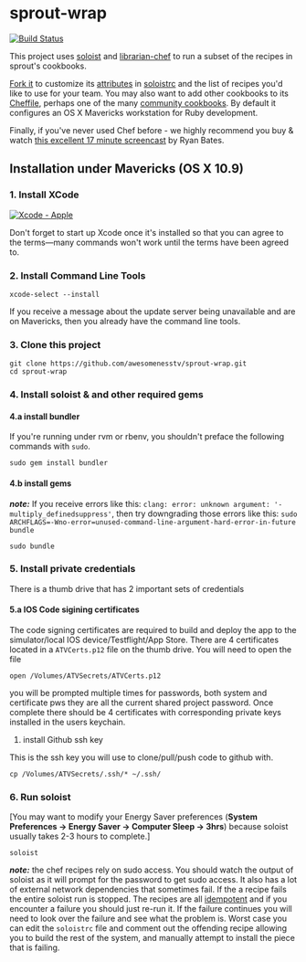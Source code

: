 # sprout-wrap

[![Build Status](https://travis-ci.org/pivotal-sprout/sprout-wrap.png?branch=master)](https://travis-ci.org/pivotal-sprout/sprout-wrap)

This project uses [soloist](https://github.com/mkocher/soloist) and [librarian-chef](https://github.com/applicationsonline/librarian-chef)
to run a subset of the recipes in sprout's cookbooks.

[Fork it](https://github.com/pivotal-sprout/sprout-wrap/fork) to 
customize its [attributes](http://docs.opscode.com/chef_overview_attributes.html) in [soloistrc](/soloistrc) and the list of recipes 
you'd like to use for your team. You may also want to add other cookbooks to its [Cheffile](/Cheffile), perhaps one 
of the many [community cookbooks](http://community.opscode.com/cookbooks). By default it configures an OS X 
Mavericks workstation for Ruby development.

Finally, if you've never used Chef before - we highly recommend you buy &amp; watch [this excellent 17 minute screencast](http://railscasts.com/episodes/339-chef-solo-basics) by Ryan Bates. 

## Installation under Mavericks (OS X 10.9)

### 1. Install XCode

[![Xcode - Apple](http://r.mzstatic.com/images/web/linkmaker/badge_macappstore-lrg.gif)](https://itunes.apple.com/us/app/xcode/id497799835?mt=12&uo=4)

Don't forget to start up Xcode once it's installed so that you can agree to the terms&mdash;many commands won't work until the terms have been agreed to.

### 2. Install Command Line Tools
  
    xcode-select --install

If you receive a message about the update server being unavailable and are on Mavericks, then you already have the command line tools.

### 3. Clone this project

    git clone https://github.com/awesomenesstv/sprout-wrap.git
    cd sprout-wrap

### 4. Install soloist & and other required gems

#### 4.a install bundler
If you're running under rvm or rbenv, you shouldn't preface the following commands with `sudo`.

`sudo gem install bundler`

#### 4.b install gems
***note:*** If you receive errors like this: `clang: error: unknown argument: '-multiply_definedsuppress'`, then try downgrading those errors like this: `sudo ARCHFLAGS=-Wno-error=unused-command-line-argument-hard-error-in-future bundle`

`sudo bundle`

### 5. Install private credentials
There is a thumb drive that has 2 important sets of credentials

#### 5.a IOS Code sigining certificates

The code signing certificates are required to build and deploy the app to the simulator/local IOS device/Testflight/App Store. There are 4 certificates located in a `ATVCerts.p12` file on the thumb drive.  You will need to open the file

`open /Volumes/ATVSecrets/ATVCerts.p12`

you will be prompted multiple times for passwords, both system and certificate pws they are all the current shared project password.  Once complete there should be 4 certificates with corresponding private keys installed in the users keychain.

1. install Github ssh key

This is the ssh key you will use to clone/pull/push code to github with.

`cp /Volumes/ATVSecrets/.ssh/* ~/.ssh/`

### 6. Run soloist

[You may want to modify your Energy Saver preferences (**System Preferences &rarr; Energy Saver &rarr; Computer Sleep &rarr; 3hrs**) because soloist usually takes 2-3 hours to complete.]

`soloist`

***note:*** the chef recipes rely on sudo access.  You should watch the output of soloist as it will prompt for the password to get sudo access.  It also has a lot of external network dependencies that sometimes fail. If the a recipe fails the entire soloist run is stopped.  The recipes are all [idempotent](http://en.wikipedia.org/wiki/Idempotence) and if you encounter a failure you should just re-run it.  If the failure continues you will need to look over the failure and see what the problem is.  Worst case you can edit the `soloistrc` file and comment out the offending recipe allowing you to build the rest of the system, and manually attempt to install the piece that is failing.

